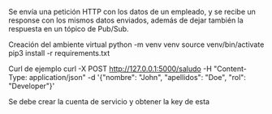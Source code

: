 Se envía una petición HTTP con los datos de un empleado, y se recibe un response con los mismos datos enviados, además de dejar también la respuesta en un tópico de Pub/Sub.

Creación del ambiente virtual
python -m venv venv
source venv/bin/activate
pip3 install -r requirements.txt

Curl de ejemplo
curl -X POST http://127.0.0.1:5000/saludo -H "Content-Type: application/json" -d '{"nombre": "John", "apellidos": "Doe", "rol": "Developer"}'

Se debe crear la cuenta de servicio y obtener la key de esta

